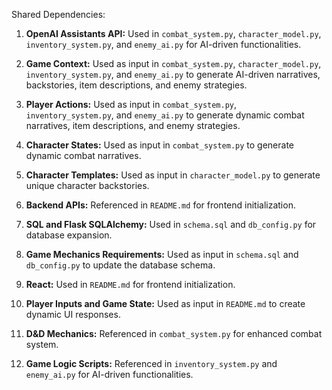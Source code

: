 Shared Dependencies:

1. **OpenAI Assistants API:** Used in `combat_system.py`, `character_model.py`, `inventory_system.py`, and `enemy_ai.py` for AI-driven functionalities.

2. **Game Context:** Used as input in `combat_system.py`, `character_model.py`, `inventory_system.py`, and `enemy_ai.py` to generate AI-driven narratives, backstories, item descriptions, and enemy strategies.

3. **Player Actions:** Used as input in `combat_system.py`, `inventory_system.py`, and `enemy_ai.py` to generate dynamic combat narratives, item descriptions, and enemy strategies.

4. **Character States:** Used as input in `combat_system.py` to generate dynamic combat narratives.

5. **Character Templates:** Used as input in `character_model.py` to generate unique character backstories.

6. **Backend APIs:** Referenced in `README.md` for frontend initialization.

7. **SQL and Flask SQLAlchemy:** Used in `schema.sql` and `db_config.py` for database expansion.

8. **Game Mechanics Requirements:** Used as input in `schema.sql` and `db_config.py` to update the database schema.

9. **React:** Used in `README.md` for frontend initialization.

10. **Player Inputs and Game State:** Used as input in `README.md` to create dynamic UI responses.

11. **D&D Mechanics:** Referenced in `combat_system.py` for enhanced combat system.

12. **Game Logic Scripts:** Referenced in `inventory_system.py` and `enemy_ai.py` for AI-driven functionalities.